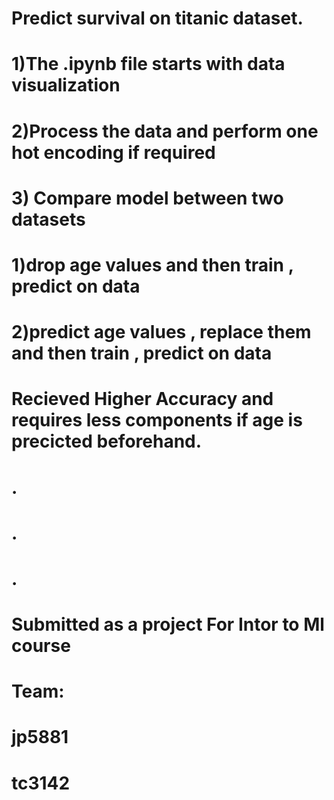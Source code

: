 # Predict survival on  titanic dataset.
# 1)The .ipynb file starts with data visualization
# 2)Process the data and perform one hot encoding if required
# 3) Compare model between two datasets 
  #   1)drop age values and then train , predict on data 
  #   2)predict  age values , replace them and then train , predict on data 
   #  Recieved Higher Accuracy and requires less components if age is precicted beforehand.  
  # .
  # .
 # .
 # Submitted as a project For Intor to Ml course
 # Team:
 # jp5881
 # tc3142
